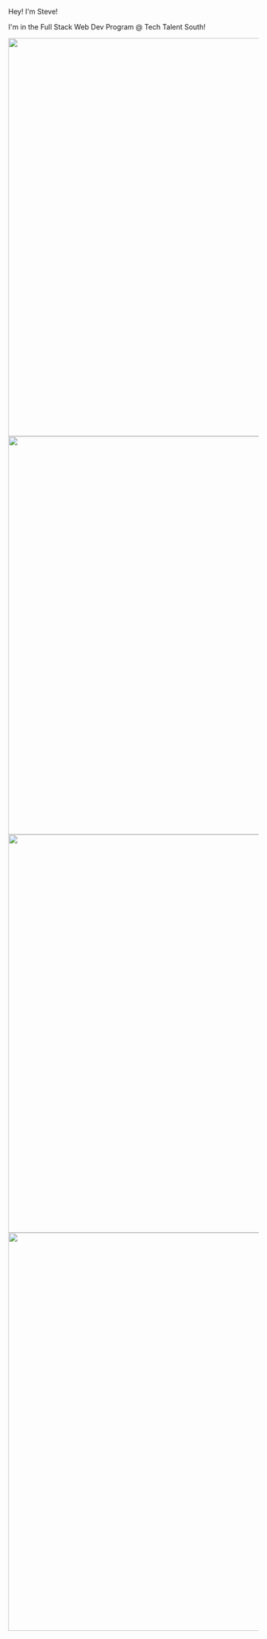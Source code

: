 Hey! I'm Steve!

I'm in the Full Stack Web Dev Program @ Tech Talent South!

<img src="https://images.unsplash.com/photo-1536104968055-4d61aa56f46a?ixid=MXwxMjA3fDB8MHxzZWFyY2h8MzF8fGNvZGluZ3xlbnwwfHwwfA%3D%3D&ixlib=rb-1.2.1&auto=format&fit=crop&w=500&q=60" width="800px">

<img src="https://i.pinimg.com/originals/59/92/3f/59923fdf2db50eca7e3b95c26266c30a.jpg" width="800px">

<img src="https://encrypted-tbn0.gstatic.com/images?q=tbn:ANd9GcSa76O5tbYopURbTJbBckSxBzi_8y-84-2qtg&usqp=CAU" width="800px">

<img src="https://i.pinimg.com/originals/64/bc/b3/64bcb3aa77e4341cfe1bee643be4bc91.jpg" width="800px">

<!--
**steveantoniosilva/steveantoniosilva** is a ✨ _special_ ✨ repository because its `README.md` (this file) appears on your GitHub profile.

Here are some ideas to get you started:

- 🔭 I’m currently working on ...
- 🌱 I’m currently learning ...
- 👯 I’m looking to collaborate on ...
- 🤔 I’m looking for help with ...
- 💬 Ask me about ...
- 📫 How to reach me: ...
- 😄 Pronouns: ...
- ⚡ Fun fact: ...
-->
